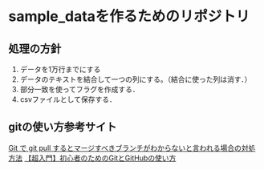 # sample_dataを作るためのリポジトリ
## 処理の方針

1. データを1万行までにする
2. データのテキストを結合して一つの列にする。（結合に使った列は消す．）
3. 部分一致を使ってフラグを作成する．
4. csvファイルとして保存する．

## gitの使い方参考サイト
[Git で git pull するとマージすべきブランチがわからないと言われる場合の対処方法](https://gotohayato.com/content/455/)
[【超入門】初心者のためのGitとGitHubの使い方](https://tech-blog.rakus.co.jp/entry/20200529/git)
